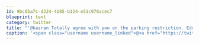 ```yaml
---
id: 9bc05a7c-d224-4b85-b124-e51c976acec7
blueprint: text
category: twitter
title: "'@basran Totally agree with you on the parking restriction. Edmonton does (did) the same thing though, did they change that?"
caption: '<span class="username username_linked">@<a href="https://twitter.com/basran" title="Parkash Singh Basran">basran</a></span> Totally agree with you on the parking restriction. Edmonton does (did) the same thing though, did they change that?'
---
```

